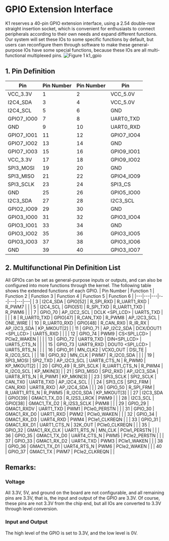 # GPIO Extension Interface
K1 reserves a 40-pin GPIO extension interface, using a 2.54 double-row straight insertion socket, which is convenient for enthusiasts to connect peripherals according to their own needs and expand different functions. Our system will set these IOs to some specific functions by default, but users can reconfigure them through software to make these general-purpose IOs have some special functions, because these IOs are all multi-functional multiplexed pins.
![Figure 1 k1_gpio](/img/k1/hardware/k1_gpio.png)
## 1. Pin Definition
| Pin | Pin Number | Pin Number | Pin |
|-----|------------|------------|-----|
| VCC_3.3V | 1 | 2 | VCC_5.0V |
| I2C4_SDA | 3 | 4 | VCC_5.0V |
| I2C4_SCL | 5 | 6 | GND |
| GPIO7_IO00 | 7 | 8 | UART0_TXD |
| GND | 9 | 10 | UART0_RXD |
| GPIO7_IO01 | 11 | 12 | GPIO7_IO04 |
| GPIO7_IO02 | 13 | 14 | GND |
| GPIO7_IO03 | 15 | 16 | GPIO9_IO01 |
| VCC_3.3V | 17 | 18 | GPIO9_IO02 |
| SPI3_MOSI | 19 | 20 | GND |
| SPI3_MISO | 21 | 22 | GPIO4_IO09 |
| SPI3_SCLK | 23 | 24 | SPI3_CS |
| GND | 25 | 26 | GPIO5_IO00 |
| I2C3_SDA | 27 | 28 | I2C3_SCL |
| GPIO2_IO09 | 29 | 30 | GND |
| GPIO3_IO00 | 31 | 32 | GPIO3_IO04 |
| GPIO3_IO01 | 33 | 34 | GND |
| GPIO3_IO02 | 35 | 36 | GPIO3_IO05 |
| GPIO3_IO03 | 37 | 38 | GPIO3_IO06 |
| GND | 39 | 40 | GPIO3_IO07 |
## 2. Multifunctional Pin Definition List
All GPIOs can be set as general-purpose inputs or outputs, and can also be configured into more functions through the kernel. The following table shows the extended functions of each GPIO.
| Pin Number | Function 1 | Function 2 | Function 3 | Function 4 | Function 5 | Function 6 |
|---|---|---|---|---|---|---|
| 3 | I2C4_SDA | GPIO[52] | R_SPI_RXD | R_UART1_RXD | R_PWM7 |  |
| 5 | I2C4_SCL | GPIO[51] | R_SPI_TXD | R_UART1_TXD | R_PWM6 |  |
| 7 | GPIO_70 | AP_I2C2_SCL | DCLK \<SPI_LCD\> | UART5_TXD |  |  |
| 8 | R_UART0_TXD | GPIO[47] | R_CAN_TX0 | R_PWM8 | AP_I2C3_SCL | ONE_WIRE |
| 10 | R_UART0_RXD | GPIO[48] | R_CAN_RX0 | R_IR_RX | AP_I2C3_SDA | KP_MKOUT[2] |
| 11 | GPIO_71 | AP_I2C2_SDA | DCX/DOUT1 \<SPI_LCD\> | UART5_RXD |  |  |
| 12 | GPIO_74 | PWM9 | CS\<SPI_LCD\> | PCIe2_WAKEN |  |  |
| 13 | GPIO_72 | UART9_TXD | DIN\<SPI_LCD\> | UART5_CTS_N |  |  |
| 15 | GPIO_73 | UART9_RXD | DOUT0 \<SPI_LCD\> | UART5_RTS_N |  |  |
| 16 | GPIO_91 | MN_CLK2 | VCXO_OUT | DSI_TE | R_I2C0_SCL |  |
| 18 | GPIO_92 | MN_CLK | PWM7 | R_I2C0_SDA |  |  |
| 19 | SPI3_MOSI | SPI2_TXD | AP_I2C3_SCL | UART8_CTS_N | R_PWM0 | KP_MKOUT[2] |
| 20 | GPIO_49 | R_SPI_SCLK | R_UART1_CTS_N | R_PWM4 | R_I2C0_SCL | KP_MKIN[3] |
| 21 | SPI3_MISO | SPI2_RXD | AP_I2C3_SDA | UART8_RTS_N | R_PWM1 | KP_MKIN[3] |
| 23 | SPI3_SCLK | SPI2_SCLK | CAN_TX0 | UART8_TXD | AP_I2C4_SCL |  |
| 24 | SPI3_CS | SPI2_FRM | CAN_RX0 | UART8_RXD | AP_I2C4_SDA |  |
| 26 | GPIO_50 | R_SPI_FRM | R_UART1_RTS_N | R_PWM5 | R_I2C0_SDA | KP_MKOUT[3] |
| 27 | I2C3_SDA | GPIO[39] | GMAC1_TX_D3 | R_I2S3_LRCK | PWM9 |  |
| 28 | I2C3_SCL | GPIO[38] | GMAC1_TX_D2 | R_I2S3_SCLK | PWM8 |  |
| 29 | GPIO_29 | GMAC1_RXDV | UART1_TXD | PWM1 | PCIe0_PERSTN |  |
| 31 | GPIO_30 | GMAC1_RX_D0 | UART1_RXD | PWM2 | PCIe0_WAKEN |  |
| 32 | GPIO_34 | GMAC1_RX_D3 | UART4_RXD | PWM4 | PCIe1_CLKREQN |  |
| 33 | GPIO_31 | GMAC1_RX_D1 | UART1_CTS_N | 32K_OUT | PCIe0_CLKREQN |  |
| 35 | GPIO_32 | GMAC1_RX_CLK | UART1_RTS_N | MN_CLK | PCIe1_PERSTN |  |
| 36 | GPIO_35 | GMAC1_TX_D0 | UART4_CTS_N | PWM5 | PCIe2_PERSTN |  |
| 37 | GPIO_33 | GMAC1_RX_D2 | UART4_TXD | PWM3 | PCIe1_WAKEN |  |
| 38 | GPIO_36 | GMAC1_TX_D1 | UART4_RTS_N | PWM6 | PCIe2_WAKEN |  |
| 40 | GPIO_37 | GMAC1_TX | PWM7 | PCIe2_CLKREQN |  |
## Remarks:
### Voltage
All 3.3V, 5V, and ground on the board are not configurable, and all remaining pins are 3.3V, that is, the input and output of the GPIO are 3.3V. Of course, these pins are not 3.3V from the chip end, but all IOs are converted to 3.3V through level conversion.
### Input and Output
The high level of the GPIO is set to 3.3V, and the low level is 0V.